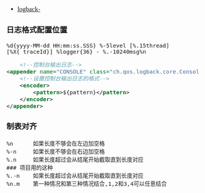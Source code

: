 <span  style="font-family: Simsun,serif; font-size: 17px; ">

- [logback-](https://stackify.com/logging-logback/)

### 日志格式配置位置

~~~
%d{yyyy-MM-dd HH:mm:ss.SSS} %-5level [%.15thread][%X{_traceId}] %logger{36} - %.-10240msg%n
~~~

~~~xml
    <!--控制台输出日志-->
<appender name="CONSOLE" class="ch.qos.logback.core.ConsoleAppender">
    <!--设置控制台输出日志的格式-->
    <encoder>
        <pattern>${pattern}</pattern>
    </encoder>
</appender>
~~~

### 制表对齐

~~~
%n      如果长度不够会在左边加空格
%-n     如果长度不够会在右边加空格
%.n     如果长度超过会从结尾开始截取直到长度对应
### 项目用的这种
%.-n    如果长度超过会从结尾开始截取直到长度对应
%n.m    第一种情况和第三种情况结合,1,2和3,4可以任意结合
~~~

</span>